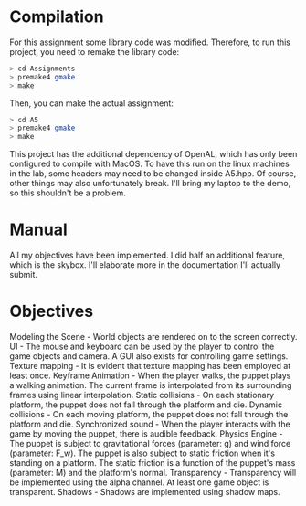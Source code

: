 # Compilation
For this assignment some library code was modified. Therefore, to run this project, you need to remake the library code:

```Bash
> cd Assignments
> premake4 gmake
> make
```

Then, you can make the actual assignment:

```Bash
> cd A5
> premake4 gmake
> make
```

This project has the additional dependency of OpenAL, which has only been configured to compile with MacOS. To have this run on the linux machines in the lab, some headers may need to be changed inside A5.hpp. Of course, other things may also unfortunately break. I'll bring my laptop to the demo, so this shouldn't be a problem.

# Manual
All my objectives have been implemented. I did half an additional feature, which is the skybox. I'll elaborate more in the documentation I'll actually submit.

# Objectives

Modeling the Scene - World objects are rendered on to the screen correctly.
UI - The mouse and keyboard can be used by the player to control the game objects and camera. A GUI also exists for controlling game settings.
Texture mapping - It is evident that texture mapping has been employed at least once.
Keyframe Animation - When the player walks, the puppet plays a walking animation. The current frame is interpolated from its surrounding frames using linear interpolation.
Static collisions - On each stationary platform, the puppet does not fall through the platform and die.
Dynamic collisions - On each moving platform, the puppet does not fall through the platform and die.
Synchronized sound - When the player interacts with the game by moving the puppet, there is audible feedback.
Physics Engine - The puppet is subject to gravitational forces (parameter: g) and wind force (parameter: F_w). The puppet is also subject to static friction when it's standing on a platform. The static friction is a function of the puppet's mass (parameter: M) and the platform's normal.
Transparency - Transparency will be implemented using the alpha channel. At least one game object is transparent.
Shadows - Shadows are implemented using shadow maps.
